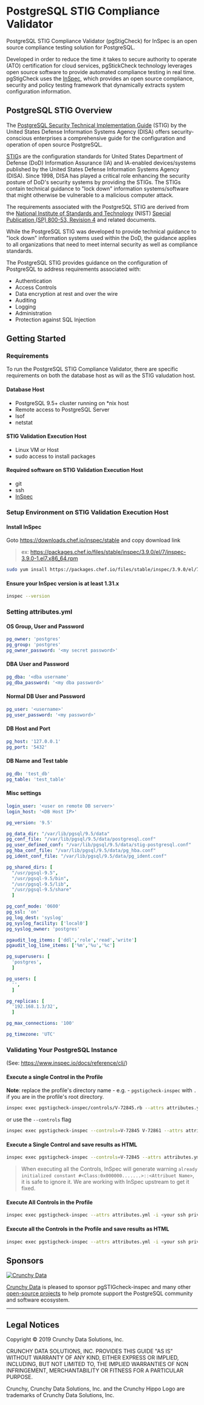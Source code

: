 # PostgreSQL STIG Compliance Validator

PostgreSQL STIG Compliance Validator (pgStigCheck) for InSpec is an open source compliance testing solution for PostgreSQL.

Developed in order to reduce the time it takes to secure authority to operate (ATO) certification for cloud services, pgStickCheck technology leverages open source software to provide automated compliance testing in real time.  pgStigCheck uses the [InSpec](https://github.com/chef/inspec), which provides an open source compliance, security and policy testing framework that dynamically extracts system configuration information.

## PostgreSQL STIG Overview

The [PostgreSQL Security Technical Implementation Guide](https://www.crunchydata.com/postgres-stig/PGSQL-STIG-9.5+.pdf) (STIG) by the United States Defense Information Systems Agency (DISA) offers security-conscious enterprises a comprehensive guide for the configuration and operation of open source PostgreSQL.

[STIG](https://en.wikipedia.org/wiki/Security_Technical_Implementation_Guide)s are the configuration standards for United States Department of Defense (DoD) Information Assurance (IA) and IA-enabled devices/systems published by the United States Defense Information Systems Agency (DISA). Since 1998, DISA has played a critical role enhancing the security posture of DoD's security systems by providing the STIGs. The STIGs contain technical guidance to "lock down" information systems/software that might otherwise be vulnerable to a malicious computer attack.

The requirements associated with the PostgreSQL STIG are derived from the [National Institute of Standards and Technology](https://en.wikipedia.org/wiki/National_Institute_of_Standards_and_Technology) (NIST) [Special Publication (SP) 800-53, Revision 4](https://en.wikipedia.org/wiki/NIST_Special_Publication_800-53) and related documents.

While the PostgreSQL STIG was developed to provide technical guidance to "lock down" information systems used within the DoD, the guidance applies to all organizations that need to meet internal security as well as compliance standards.

The PostgreSQL STIG provides guidance on the configuration of PostgreSQL to address requirements associated with:

- Authentication
- Access Controls
- Data encryption at rest and over the wire
- Auditing
- Logging
- Administration
- Protection against SQL Injection

## Getting Started

### Requirements

To run the PostgreSQL STIG Compliance Validator, there are specific requirements on both the database host as will as the STIG valudation host.

#### Database Host
- PostgreSQL 9.5+ cluster running on \*nix host
- Remote access to PostgreSQL Server
- lsof
- netstat

#### STIG Validation Execution Host
- Linux VM or Host
- sudo access to install packages

#### Required software on STIG Validation Execution Host
- git
- ssh
- [InSpec](https://www.chef.io/products/chef-inspec/)

### Setup Environment on STIG Validation Execution Host
#### Install InSpec
Goto https://downloads.chef.io/inspec/stable and copy download link
> ex: https://packages.chef.io/files/stable/inspec/3.9.0/el/7/inspec-3.9.0-1.el7.x86_64.rpm

```sh
sudo yum insall https://packages.chef.io/files/stable/inspec/3.9.0/el/7/inspec-3.9.0-1.el7.x86_64.rpm
```

#### Ensure your InSpec version is at least 1.31.x
```sh
inspec --version
```

### Setting attributes.yml

#### OS Group, User and Password
```yaml
pg_owner: 'postgres'
pg_group: 'postgres'
pg_owner_password: '<my secret password>'
```
#### DBA User and Password
```yaml
pg_dba: '<dba username'
pg_dba_password: '<my dba password>'
```
#### Normal DB User and Password
```yaml
pg_user: '<username>'
pg_user_password: '<my password>'
```
#### DB Host and Port
```yaml
pg_host: '127.0.0.1'
pg_port: '5432'
```
#### DB Name and Test table
```yaml
pg_db: 'test_db'
pg_table: 'test_table'
```

#### Misc settings
```yaml
login_user: '<user on remote DB server>'
login_host: '<DB Host IP>'

pg_version: '9.5'

pg_data_dir: "/var/lib/pgsql/9.5/data"
pg_conf_file: "/var/lib/pgsql/9.5/data/postgresql.conf"
pg_user_defined_conf: "/var/lib/pgsql/9.5/data/stig-postgresql.conf"
pg_hba_conf_file: "/var/lib/pgsql/9.5/data/pg_hba.conf"
pg_ident_conf_file: "/var/lib/pgsql/9.5/data/pg_ident.conf"

pg_shared_dirs: [
  "/usr/pgsql-9.5",
  "/usr/pgsql-9.5/bin",
  "/usr/pgsql-9.5/lib",
  "/usr/pgsql-9.5/share"
  ]

pg_conf_mode: '0600'
pg_ssl: 'on'
pg_log_dest: 'syslog'
pg_syslog_facility: ['local0']
pg_syslog_owner: 'postgres'

pgaudit_log_items: ['ddl','role','read','write']
pgaudit_log_line_items: ['%m','%u','%c']

pg_superusers: [
  'postgres',
  ]

pg_users: [
  '',
  ]

pg_replicas: [
  '192.168.1.3/32',
  ]

pg_max_connections: '100'

pg_timezone: 'UTC'

```


### Validating Your PostgreSQL Instance
(See: https://www.inspec.io/docs/reference/cli/)

#### Execute a single Control in the Profile
**Note**: replace the profile's directory name - e.g. - `pgstigcheck-inspec` with `.` if you are in the profile's root directory.
```sh
inspec exec pgstigcheck-inspec/controls/V-72845.rb --attrs attributes.yml -i <your ssh private key>  -t ssh://<user>@<db host>:<port>
```
or use the `--controls` flag
```sh
inspec exec pgstigcheck-inspec --controls=V-72845 V-72861 --attrs attributes.yml  -i <your ssh private key>  -t ssh://<user>@<db host>:<port>
```

#### Execute a Single Control and save results as HTML
```sh
inspec exec pgstigcheck-inspec --controls=V-72845 --attrs attributes.yml -i <your ssh private key> --sudo --sudo-options="-u postgres" -t ssh://<user>@<db host>:<port> | ./tools/ansi2html.sh --bg=dark > inspec-report.html
```

> When executing all the Controls, InSpec will generate warning ```already initialized constant #<Class:0x000000.......>::<Attribuet Name>```, it is safe to ignore it. We are working with InSpec upstream to get it fixed.

#### Execute All Controls in the Profile
```sh
inspec exec pgstigcheck-inspec --attrs attributes.yml -i <your ssh private key> --sudo --sudo-options="-u postgres"  -t ssh://<user>@<db host>:<port>
```

#### Execute all the Controls in the Profile and save results as HTML
```sh
inspec exec pgstigcheck-inspec --attrs attributes.yml -i <your ssh private key> --sudo --sudo-options="-u postgres" -t ssh://<user>@<db host>:<port> | pgstigcheck-inspec/tools/ansi2html.sh --bg=dark > inspec-report.html
```

## Sponsors

[![Crunchy Data](/hugo/static/images/crunchy_logo.png)](https://www.crunchydata.com/)

[Crunchy Data](https://www.crunchydata.com/) is pleased to sponsor pgSTIGcheck-inspec and many other [open-source projects](https://github.com/CrunchyData/) to help promote support the PostgreSQL community and software ecosystem.

---

## Legal Notices

Copyright © 2019 Crunchy Data Solutions, Inc.

CRUNCHY DATA SOLUTIONS, INC. PROVIDES THIS GUIDE "AS IS" WITHOUT WARRANTY OF ANY KIND, EITHER EXPRESS OR IMPLIED, INCLUDING, BUT NOT LIMITED TO, THE IMPLIED WARRANTIES OF NON INFRINGEMENT, MERCHANTABILITY OR FITNESS FOR A PARTICULAR PURPOSE.

Crunchy, Crunchy Data Solutions, Inc. and the Crunchy Hippo Logo are trademarks of Crunchy Data Solutions, Inc.